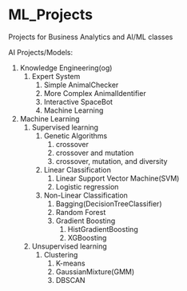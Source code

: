 # ML_Projects
Projects for Business Analytics and AI/ML classes

AI Projects/Models:

1. Knowledge Engineering(og)
   1. Expert System
      1. Simple AnimalChecker
      2. More Complex AnimalIdentifier
      3. Interactive SpaceBot
      4. Machine Learning
2. Machine Learning
   1. Supervised learning
      1. Genetic Algorithms
         1. crossover
         2. crossover and mutation
         3. crossover, mutation, and diversity
      2. Linear Classification
         1. Linear Support Vector Machine(SVM)
         2. Logistic regression 
      3. Non-Linear Classification
         1. Bagging(DecisionTreeClassifier) 
         2. Random Forest
         3. Gradient Boosting
            1. HistGradientBoosting
            2. XGBoosting
   2. Unsupervised learning
      1. Clustering
         1. K-means
         2. GaussianMixture(GMM)
         3. DBSCAN
